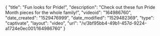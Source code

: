{
    "title": "Fun looks for Pride!",
    "description": "Check out these fun Pride Month pieces for the whole family!",
    "videoid": "164986760",
    "date_created": "1529476999",
    "date_modified": "1529482369",
    "type": "captivate",
    "layout": "video",
    "url": "\/v\/3bf95bb4-49b1-457d-9224-a1724e0ec001\/164986760"
}